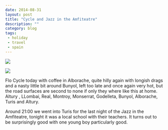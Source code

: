 ```yaml
---
date: 2014-08-31
layout: post
title: "Cycle and Jazz in the Amfiteatre"
description: ""
category: blog
tags:
 - holiday
 - travel
 - spain
---
```



![](/images/2014/2014-08-31-cycle-and-jazz-in-the-amfiteatre.jpg)

<!--more-->

![](/images/2014/2014-08-31-cycle-and-jazz-in-the-amfiteatre2.jpg)

Flo Cycle today with coffee in Alborache, quite hilly again with longish drags and a nasty little bit around Bunyol, left too late and once again very hot, but the road surfaces are second to none if only they where like this at home.
Altury , LLombai, Real, Montroy, Monserrat, Godelleta, Bunyol, Alborache, Turis and Altury.

Around 21:00 we went into Turis for the last night of the Jazz in the Amfiteatre, tonight it was a local school with their teachers. It turns out to be surprisingly good with one young boy particularly good.
